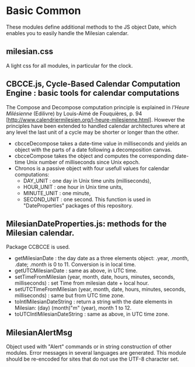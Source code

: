 # Basic Common

These modules define additional methods to the JS object Date, which enables you to easily handle the Milesian calendar.
## milesian.css
A light css for all modules, in particular for the clock.

## CBCCE.js, Cycle-Based Calendar Computation Engine : basic tools for calendar computations
The Compose and Decompose computation principle is explained in *l'Heure Milésienne* (Edilivre) by Louis-Aimé de Fouquières, p. 94 [http://www.calendriermilesien.org/l-heure-milesienne.html].
However the principles have been extended to handled calendar architectures where at any level the last unit of a cycle may be shorter or longer than the other.
* cbcceDecompose takes a date-time value in milliseconds and yields an object with the parts of a date following a decomposition canvas.
* cbcceCompose takes the object and computes the corresponding date-time Unix number of milliseconds since Unix epoch.
* Chronos is a passive object with four usefull values for calendar computations:
    * DAY_UNIT : one day in Unix time units (milliseconds),
    * HOUR_UNIT : one hour in Unix time units,
    * MINUTE_UNIT : one minute,
    * SECOND_UNIT : one second. 
This function is used in "DateProperties" packages of this repository.
  
## MilesianDateProperties.js: methods for the Milesian calendar.
Package CCBCCE is used.
* getMilesianDate : the day date as a three elements object: .year, .month, .date; .month is 0 to 11. Conversion is in local time.
* getUTCMilesianDate : same as above, in UTC time.
* setTimeFromMilesian (year, month, date, hours, minutes, seconds, milliseconds) : set Time from milesian date + local hour.
* setUTCTimeFromMilesian (year, month, date, hours, minutes, seconds, milliseconds) : same but from UTC time zone.
* toIntlMilesianDateString : return a string with the date elements in Milesian: (day) (month)"m" (year), month 1 to 12.
* toUTCIntlMilesianDateString : same as above, in UTC time zone.

## MilesianAlertMsg
Object used with "Alert" commands or in string construction of other modules. Error messages in several languages are generated. 
This module should be re-encoded for sites that do not use the UTF-8 character set.
